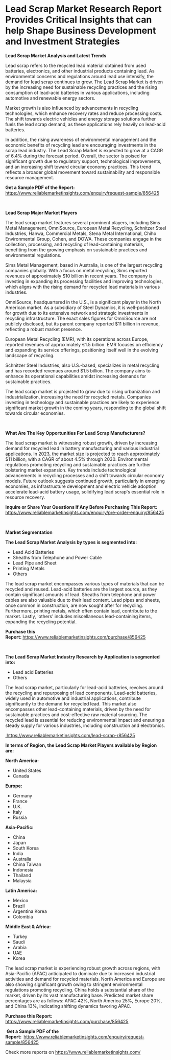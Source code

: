 <p><h1>Lead Scrap Market Research Report Provides Critical Insights that can help Shape Business Development and Investment Strategies</h1></p><p><strong>Lead Scrap Market Analysis and Latest Trends</strong></p>
<p><p>Lead scrap refers to the recycled lead material obtained from used batteries, electronics, and other industrial products containing lead. As environmental concerns and regulations around lead use intensify, the demand for lead scrap continues to grow. The Lead Scrap Market is driven by the increasing need for sustainable recycling practices and the rising consumption of lead-acid batteries in various applications, including automotive and renewable energy sectors.</p><p>Market growth is also influenced by advancements in recycling technologies, which enhance recovery rates and reduce processing costs. The shift towards electric vehicles and energy storage solutions further fuels the lead scrap demand, as these applications rely heavily on lead-acid batteries.</p><p>In addition, the rising awareness of environmental management and the economic benefits of recycling lead are encouraging investments in the scrap lead industry. The Lead Scrap Market is expected to grow at a CAGR of 6.4% during the forecast period. Overall, the sector is poised for significant growth due to regulatory support, technological improvements, and an increasing shift toward circular economy practices. This trend reflects a broader global movement toward sustainability and responsible resource management.</p></p>
<p><strong>Get a Sample PDF of the Report:&nbsp;</strong> <a href="https://www.reliablemarketinsights.com/enquiry/request-sample/856425?utm_campaign=2199&utm_medium=2&utm_source=Github&utm_content=ia&utm_term=31032025&utm_id=lead-scrap">https://www.reliablemarketinsights.com/enquiry/request-sample/856425</a></p>
<p>&nbsp;</p>
<p><strong>Lead Scrap Major Market Players</strong></p>
<p><p>The lead scrap market features several prominent players, including Sims Metal Management, OmniSource, European Metal Recycling, Schnitzer Steel Industries, Hanwa, Commercial Metals, Stena Metal International, Chiho Environmental Group, Cohen, and DOWA. These companies engage in the collection, processing, and recycling of lead-containing materials, benefiting from the growing emphasis on sustainable practices and environmental regulations.</p><p>Sims Metal Management, based in Australia, is one of the largest recycling companies globally. With a focus on metal recycling, Sims reported revenues of approximately $10 billion in recent years. The company is investing in expanding its processing facilities and improving technologies, which aligns with the rising demand for recycled lead materials in various industries.</p><p>OmniSource, headquartered in the U.S., is a significant player in the North American market. As a subsidiary of Steel Dynamics, it is well-positioned for growth due to its extensive network and strategic investments in recycling infrastructure. The exact sales figures for OmniSource are not publicly disclosed, but its parent company reported $11 billion in revenue, reflecting a robust market presence.</p><p>European Metal Recycling (EMR), with its operations across Europe, reported revenues of approximately €1.5 billion. EMR focuses on efficiency and expanding its service offerings, positioning itself well in the evolving landscape of recycling.</p><p>Schnitzer Steel Industries, also U.S.-based, specializes in metal recycling and has recorded revenues around $1.5 billion. The company aims to enhance its operational capabilities amidst increasing demands for sustainable practices.</p><p>The lead scrap market is projected to grow due to rising urbanization and industrialization, increasing the need for recycled metals. Companies investing in technology and sustainable practices are likely to experience significant market growth in the coming years, responding to the global shift towards circular economies.</p></p>
<p>&nbsp;</p>
<p><strong>What Are The Key Opportunities For Lead Scrap Manufacturers?</strong></p>
<p><p>The lead scrap market is witnessing robust growth, driven by increasing demand for recycled lead in battery manufacturing and various industrial applications. In 2023, the market size is projected to reach approximately $11 billion, with a CAGR of about 4.5% through 2030. Environmental regulations promoting recycling and sustainable practices are further bolstering market expansion. Key trends include technological advancements in recycling processes and a shift towards circular economy models. Future outlook suggests continued growth, particularly in emerging economies, as infrastructure development and electric vehicle adoption accelerate lead-acid battery usage, solidifying lead scrap's essential role in resource recovery.</p></p>
<p><strong>Inquire or Share Your Questions If Any Before Purchasing This Report:</strong> <a href="https://www.reliablemarketinsights.com/enquiry/pre-order-enquiry/856425?utm_campaign=2199&utm_medium=2&utm_source=Github&utm_content=ia&utm_term=31032025&utm_id=lead-scrap">https://www.reliablemarketinsights.com/enquiry/pre-order-enquiry/856425</a></p>
<p>&nbsp;</p>
<p><strong>Market Segmentation</strong></p>
<p><strong>The Lead Scrap Market Analysis by types is segmented into:</strong></p>
<p><ul><li>Lead Acid Batteries</li><li>Sheaths from Telephone and Power Cable</li><li>Lead Pipe and Sheet</li><li>Printing Metals</li><li>Others</li></ul></p>
<p><p>The lead scrap market encompasses various types of materials that can be recycled and reused. Lead-acid batteries are the largest source, as they contain significant amounts of lead. Sheaths from telephone and power cables are also valuable due to their lead content. Lead pipes and sheets, once common in construction, are now sought after for recycling. Furthermore, printing metals, which often contain lead, contribute to the market. Lastly, 'others' includes miscellaneous lead-containing items, expanding the recycling potential.</p></p>
<p><strong>Purchase this Report:&nbsp;</strong><a href="https://www.reliablemarketinsights.com/purchase/856425?utm_campaign=2199&utm_medium=2&utm_source=Github&utm_content=ia&utm_term=31032025&utm_id=lead-scrap">https://www.reliablemarketinsights.com/purchase/856425</a></p>
<p>&nbsp;</p>
<p><strong>The Lead Scrap Market Industry Research by Application is segmented into:</strong></p>
<p><ul><li>Lead acid Batteries</li><li>Others</li></ul></p>
<p><p>The lead scrap market, particularly for lead-acid batteries, revolves around the recycling and repurposing of lead components. Lead-acid batteries, widely used in automotive and industrial applications, contribute significantly to the demand for recycled lead. This market also encompasses other lead-containing materials, driven by the need for sustainable practices and cost-effective raw material sourcing. The recycled lead is essential for reducing environmental impact and ensuring a steady supply for various industries, including construction and electronics.</p></p>
<p><a href="https://www.reliablemarketinsights.com/lead-scrap-r856425?utm_campaign=2199&utm_medium=2&utm_source=Github&utm_content=ia&utm_term=31032025&utm_id=lead-scrap">&nbsp;https://www.reliablemarketinsights.com/lead-scrap-r856425</a></p>
<p><strong>In terms of Region, the Lead Scrap Market Players available by Region are:</strong></p>
<p>
    <p> <strong> North America: </strong>
        <ul>
            <li>United States</li>
            <li>Canada</li>
        </ul>
        </p> 
    <p> <strong> Europe: </strong>
        <ul>
            <li>Germany</li>
            <li>France</li>
            <li>U.K.</li>
            <li>Italy</li>
            <li>Russia</li>
        </ul>
        </p> 
    <p> <strong> Asia-Pacific: </strong>
        <ul>
            <li>China</li>
            <li>Japan</li>
            <li>South Korea</li>
            <li>India</li>
            <li>Australia</li>
            <li>China Taiwan</li>
            <li>Indonesia</li>
            <li>Thailand</li>
            <li>Malaysia</li>
        </ul>
        </p> 
    <p> <strong> Latin America: </strong>
        <ul>
            <li>Mexico</li>
            <li>Brazil</li>
            <li>Argentina Korea</li>
            <li>Colombia</li>
        </ul>
        </p> 
    <p> <strong> Middle East & Africa: </strong>
        <ul>
            <li>Turkey</li>
            <li>Saudi</li>
            <li>Arabia</li>
            <li>UAE</li>
            <li>Korea</li>
        </ul>
    </p>
    </p>
<p><p>The lead scrap market is experiencing robust growth across regions, with Asia-Pacific (APAC) anticipated to dominate due to increased industrial activities and demand for recycled materials. North America and Europe are also showing significant growth owing to stringent environmental regulations promoting recycling. China holds a substantial share of the market, driven by its vast manufacturing base. Predicted market share percentages are as follows: APAC 42%, North America 25%, Europe 20%, and China 13%, indicating shifting dynamics favoring APAC.</p></p>
<p><strong>Purchase this Report: </strong><a href="https://www.reliablemarketinsights.com/purchase/856425?utm_campaign=2199&utm_medium=2&utm_source=Github&utm_content=ia&utm_term=31032025&utm_id=lead-scrap">https://www.reliablemarketinsights.com/purchase/856425</a></p>
<p>&nbsp;<strong>Get a Sample PDF of the Report:&nbsp;&nbsp;</strong><a href="https://www.reliablemarketinsights.com/enquiry/request-sample/856425?utm_campaign=2199&utm_medium=2&utm_source=Github&utm_content=ia&utm_term=31032025&utm_id=lead-scrap">https://www.reliablemarketinsights.com/enquiry/request-sample/856425</a></p>
<p><strong></strong></p>
<p>Check more reports on <a href="https://www.reliablemarketinsights.com/?utm_campaign=2199&utm_medium=2&utm_source=Github&utm_content=ia&utm_term=31032025&utm_id=lead-scrap">https://www.reliablemarketinsights.com/</a></p>